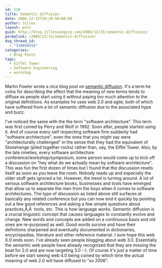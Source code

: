 ```yaml
---
id: 218
title: Semantic diffusion
date: 2006-12-15T10:29:56+00:00
author: Jilles
layout: post
guid: http://blog.jillesvangurp.com/2006/12/15/semantic-diffusion/
permalink: /2006/12/15/semantic-diffusion/
dsq_thread_id:
  - "338056916"
categories:
  - Blog Posts
tags:
  - Eiffel Tower
  - Software Engineering
  - workshop
---
```

Martin Fowler wrote a nice blog post on [semantic diffusion](http://martinfowler.com/bliki/SemanticDiffusion.html). It's a term he coins for describing the effect that the meaning of new terms tends to diffuse as people start using it without paying too much attention to the original definitions. As examples he uses web 2.0 and agile, both of which have suffered from a lot of semantic diffusion due to the associated hype and buzz.

I've noticed the same with the the term "software architecture". This term was first coined by Perry and Wolf in 1992. Soon after, people started using it. And of course every self respecting software firm suddenly had "software architecture", even the ones that you might say were "architecturally challenged" in the sense that they had the equivalent of Stonehenge (piled together rocks) rather than, say, the Eiffel Tower. Also, by the late nineties, every software architecture conference/workshop/symposium, some person would come up to kick off a discussion on "hey what do we actually mean by software architecture". This was fun the first dozen of times but I found that the discussion resets itself as soon as you leave the room. Nobody reads up and especially the older stuff gets ignored a lot.
However, the trend is turning around. A lot of serious software architecture books, businesses and tools have emerged that allow us to separate the men from the boys when it comes to software architectures. The type of discussion as listed above still surfaces at basically any related conference but you can now end it quickly by pointing out a few good references and asking a few simple questions about practices,Ã‚Â  tools, etc.
This is how language works. Semantic diffusion is a crucial linguistic concept that causes languages to constantly evolve and change. New words and concepts are added on a continuous basis and old ones are re-purposed as well. Good words survive and have their definitions sharpened and eventually documented in dictionaries, encyclopedias, literature and other reference material.
I sure hope this web X.0 ends soon. I've already seen people blogging about web 3.0. Essentially the semantic web people have already recognized that they are missing the boat for 2.0 and are now targeting 3.0 :-). Of course it's just a matter of time before we start seeing web 4.0 being coined by which time the actual meaning of web 2.0 will have diffused to "so 2006".